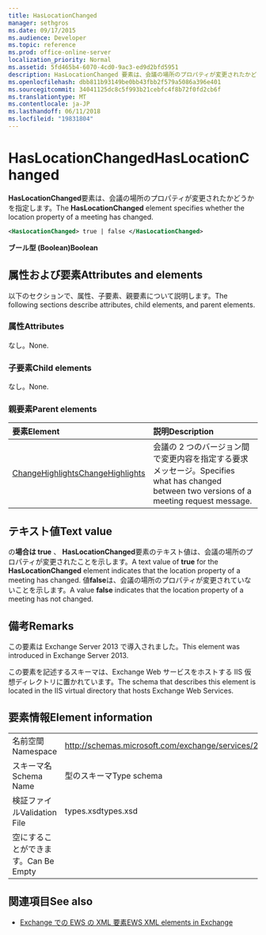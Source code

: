```yaml
---
title: HasLocationChanged
manager: sethgros
ms.date: 09/17/2015
ms.audience: Developer
ms.topic: reference
ms.prod: office-online-server
localization_priority: Normal
ms.assetid: 5fd465b4-6070-4cd0-9ac3-ed9d2bfd5951
description: HasLocationChanged 要素は、会議の場所のプロパティが変更されたかどうかを指定します。
ms.openlocfilehash: dbb811b93149be0bb43fbb2f579a5086a396e401
ms.sourcegitcommit: 34041125dc8c5f993b21cebfc4f8b72f0fd2cb6f
ms.translationtype: MT
ms.contentlocale: ja-JP
ms.lasthandoff: 06/11/2018
ms.locfileid: "19831804"
---
```

# <a name="haslocationchanged"></a><span data-ttu-id="d53b8-103">HasLocationChanged</span><span class="sxs-lookup"><span data-stu-id="d53b8-103">HasLocationChanged</span></span>

<span data-ttu-id="d53b8-104">**HasLocationChanged**要素は、会議の場所のプロパティが変更されたかどうかを指定します。</span><span class="sxs-lookup"><span data-stu-id="d53b8-104">The **HasLocationChanged** element specifies whether the location property of a meeting has changed.</span></span> 
  
```XML
<HasLocationChanged> true | false </HasLocationChanged>
```

 <span data-ttu-id="d53b8-105">**ブール型 (Boolean)**</span><span class="sxs-lookup"><span data-stu-id="d53b8-105">**Boolean**</span></span>
## <a name="attributes-and-elements"></a><span data-ttu-id="d53b8-106">属性および要素</span><span class="sxs-lookup"><span data-stu-id="d53b8-106">Attributes and elements</span></span>

<span data-ttu-id="d53b8-107">以下のセクションで、属性、子要素、親要素について説明します。</span><span class="sxs-lookup"><span data-stu-id="d53b8-107">The following sections describe attributes, child elements, and parent elements.</span></span>
  
### <a name="attributes"></a><span data-ttu-id="d53b8-108">属性</span><span class="sxs-lookup"><span data-stu-id="d53b8-108">Attributes</span></span>

<span data-ttu-id="d53b8-109">なし。</span><span class="sxs-lookup"><span data-stu-id="d53b8-109">None.</span></span>
  
### <a name="child-elements"></a><span data-ttu-id="d53b8-110">子要素</span><span class="sxs-lookup"><span data-stu-id="d53b8-110">Child elements</span></span>

<span data-ttu-id="d53b8-111">なし。</span><span class="sxs-lookup"><span data-stu-id="d53b8-111">None.</span></span>
  
### <a name="parent-elements"></a><span data-ttu-id="d53b8-112">親要素</span><span class="sxs-lookup"><span data-stu-id="d53b8-112">Parent elements</span></span>

|<span data-ttu-id="d53b8-113">**要素**</span><span class="sxs-lookup"><span data-stu-id="d53b8-113">**Element**</span></span>|<span data-ttu-id="d53b8-114">**説明**</span><span class="sxs-lookup"><span data-stu-id="d53b8-114">**Description**</span></span>|
|:-----|:-----|
|[<span data-ttu-id="d53b8-115">ChangeHighlights</span><span class="sxs-lookup"><span data-stu-id="d53b8-115">ChangeHighlights</span></span>](changehighlights.md) <br/> |<span data-ttu-id="d53b8-116">会議の 2 つのバージョン間で変更内容を指定する要求メッセージ。</span><span class="sxs-lookup"><span data-stu-id="d53b8-116">Specifies what has changed between two versions of a meeting request message.</span></span>  <br/> |
   
## <a name="text-value"></a><span data-ttu-id="d53b8-117">テキスト値</span><span class="sxs-lookup"><span data-stu-id="d53b8-117">Text value</span></span>

<span data-ttu-id="d53b8-118">の**場合は true** 、 **HasLocationChanged**要素のテキスト値は、会議の場所のプロパティが変更されたことを示します。</span><span class="sxs-lookup"><span data-stu-id="d53b8-118">A text value of **true** for the **HasLocationChanged** element indicates that the location property of a meeting has changed.</span></span> <span data-ttu-id="d53b8-119">値**false**は、会議の場所のプロパティが変更されていないことを示します。</span><span class="sxs-lookup"><span data-stu-id="d53b8-119">A value **false** indicates that the location property of a meeting has not changed.</span></span> 
  
## <a name="remarks"></a><span data-ttu-id="d53b8-120">備考</span><span class="sxs-lookup"><span data-stu-id="d53b8-120">Remarks</span></span>

<span data-ttu-id="d53b8-121">この要素は Exchange Server 2013 で導入されました。</span><span class="sxs-lookup"><span data-stu-id="d53b8-121">This element was introduced in Exchange Server 2013.</span></span>
  
<span data-ttu-id="d53b8-122">この要素を記述するスキーマは、Exchange Web サービスをホストする IIS 仮想ディレクトリに置かれています。</span><span class="sxs-lookup"><span data-stu-id="d53b8-122">The schema that describes this element is located in the IIS virtual directory that hosts Exchange Web Services.</span></span>
  
## <a name="element-information"></a><span data-ttu-id="d53b8-123">要素情報</span><span class="sxs-lookup"><span data-stu-id="d53b8-123">Element information</span></span>

|||
|:-----|:-----|
|<span data-ttu-id="d53b8-124">名前空間</span><span class="sxs-lookup"><span data-stu-id="d53b8-124">Namespace</span></span>  <br/> |http://schemas.microsoft.com/exchange/services/2006/types  <br/> |
|<span data-ttu-id="d53b8-125">スキーマ名</span><span class="sxs-lookup"><span data-stu-id="d53b8-125">Schema Name</span></span>  <br/> |<span data-ttu-id="d53b8-126">型のスキーマ</span><span class="sxs-lookup"><span data-stu-id="d53b8-126">Type schema</span></span>  <br/> |
|<span data-ttu-id="d53b8-127">検証ファイル</span><span class="sxs-lookup"><span data-stu-id="d53b8-127">Validation File</span></span>  <br/> |<span data-ttu-id="d53b8-128">types.xsd</span><span class="sxs-lookup"><span data-stu-id="d53b8-128">types.xsd</span></span>  <br/> |
|<span data-ttu-id="d53b8-129">空にすることができます。</span><span class="sxs-lookup"><span data-stu-id="d53b8-129">Can Be Empty</span></span>  <br/> ||
   
## <a name="see-also"></a><span data-ttu-id="d53b8-130">関連項目</span><span class="sxs-lookup"><span data-stu-id="d53b8-130">See also</span></span>



- [<span data-ttu-id="d53b8-131">Exchange での EWS の XML 要素</span><span class="sxs-lookup"><span data-stu-id="d53b8-131">EWS XML elements in Exchange</span></span>](ews-xml-elements-in-exchange.md)

